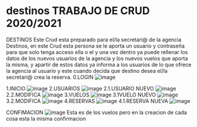 # destinos  TRABAJO DE CRUD 2020/2021
DESTINOS
Este Crud esta preparado para el/la secretari@ de la agencia Destinos, en este Crud esta persona se le aporta un usuario y contraseña para que solo tenga acceso ella o el y una vez dentro ya puede rellenar los datos de los nuevos usuarios de la agencia y los nuevos vuelos que aporta la misma, y apartir de estos datos ya informa a los usuarios de lo que ofrece la agencia al usuario y este cuando decida que destino desea el/la secretari@ crea la reserva.
0.LOGIN
![image](https://user-images.githubusercontent.com/91873213/156951256-65049a74-4396-45d0-9f2a-02f0795a634c.png)

1.INICIO
![image](https://user-images.githubusercontent.com/91873213/156951296-009aeda2-2d09-4cbf-96bd-4ea292bb474b.png)
2.USUARIOS
![image](https://user-images.githubusercontent.com/91873213/156951329-531ab287-8b31-4f29-9e41-523da7a9cc14.png)
2.1.USUARIO NUEVO
![image](https://user-images.githubusercontent.com/91873213/156951371-4bb0948c-5704-4055-879f-664655455d75.png)
2.2.MODIFICA
![image](https://user-images.githubusercontent.com/91873213/156951426-8cda1ccd-15ee-4c1a-bcf7-b5545a7398ad.png)
3.VUELOS
![image](https://user-images.githubusercontent.com/91873213/156951449-1fbb454c-0db0-4f63-86d1-054ca5d70f59.png)
3.1VUELO NUEVO
![image](https://user-images.githubusercontent.com/91873213/156951461-4f08d103-c045-4359-88c8-42a54c4148b4.png)
3.2.MODIFICA 
![image](https://user-images.githubusercontent.com/91873213/156951578-ebdf47f5-56aa-4e35-9295-592f68b2d1a2.png)
4.RESERVAS
![image](https://user-images.githubusercontent.com/91873213/156951603-4f0ccd36-c119-4387-9610-b2715a15ae36.png)
4.1.RESERVA NUEVA
![image](https://user-images.githubusercontent.com/91873213/156951652-96b75f4d-6ee1-4db2-a8dc-1fa2ff7e9c9a.png)

CONFIMACION
![image](https://user-images.githubusercontent.com/91873213/156951715-2d519f7b-92cd-48fe-8083-ae72d1b72fba.png)
Esta es de los vuelos pero en la creacion de cada cosa esta la misma confirmacion




